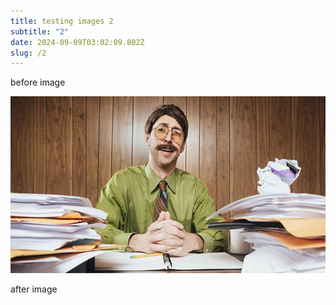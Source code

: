 ```yaml
---
title: testing images 2
subtitle: "2"
date: 2024-09-09T03:02:09.802Z
slug: /2
---
```

b﻿efore image



![sample](sample.jpg "Sample title")

a﻿fter image